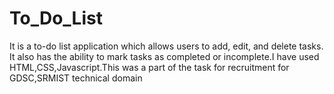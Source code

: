 # To_Do_List
It is a to-do list application which allows users to add, edit, and delete tasks. It also has the ability to mark tasks as completed or incomplete.I have used HTML,CSS,Javascript.This was a part of the task for recruitment for GDSC,SRMIST technical domain 
